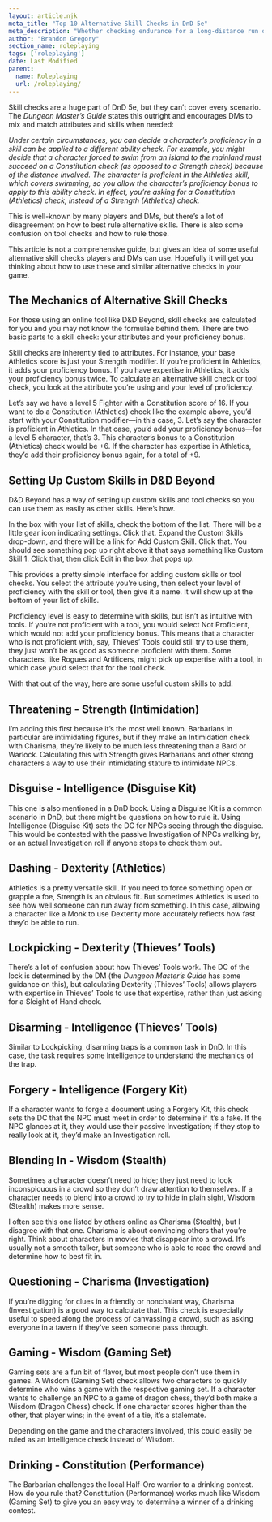 ```yaml
---
layout: article.njk
meta_title: "Top 10 Alternative Skill Checks in DnD 5e"
meta_description: "Whether checking endurance for a long-distance run or intimidation by physicality, some alternative skill checks allow players to shine. Here are some common ones."
author: "Brandon Gregory"
section_name: roleplaying
tags: ['roleplaying']
date: Last Modified
parent:
  name: Roleplaying
  url: /roleplaying/
---
```


Skill checks are a huge part of DnD 5e, but they can’t cover every scenario. The _Dungeon Master’s Guide_ states this outright and encourages DMs to mix and match attributes and skills when needed:

_Under certain circumstances, you can decide a character’s proficiency in a skill can be applied to a different ability check. For example, you might decide that a character forced to swim from an island to the mainland must succeed on a Constitution check (as opposed to a Strength check) because of the distance involved. The character is proficient in the Athletics skill, which covers swimming, so you allow the character’s proficiency bonus to apply to this ability check. In effect, you’re asking for a Constitution (Athletics) check, instead of a Strength (Athletics) check._

This is well-known by many players and DMs, but there’s a lot of disagreement on how to best rule alternative skills. There is also some confusion on tool checks and how to rule those.

This article is not a comprehensive guide, but gives an idea of some useful alternative skill checks players and DMs can use. Hopefully it will get you thinking about how to use these and similar alternative checks in your game.


## The Mechanics of Alternative Skill Checks

For those using an online tool like D&D Beyond, skill checks are calculated for you and you may not know the formulae behind them. There are two basic parts to a skill check: your attributes and your proficiency bonus.

Skill checks are inherently tied to attributes. For instance, your base Athletics score is just your Strength modifier. If you’re proficient in Athletics, it adds your proficiency bonus. If you have expertise in Athletics, it adds your proficiency bonus twice. To calculate an alternative skill check or tool check, you look at the attribute you’re using and your level of proficiency.

Let’s say we have a level 5 Fighter with a Constitution score of 16. If you want to do a Constitution (Athletics) check like the example above, you’d start with your Constitution modifier—in this case, 3. Let’s say the character is proficient in Athletics. In that case, you’d add your proficiency bonus—for a level 5 character, that’s 3. This character’s bonus to a Constitution (Athletics) check would be +6. If the character has expertise in Athletics, they’d add their proficiency bonus again, for a total of +9.


## Setting Up Custom Skills in D&D Beyond

D&D Beyond has a way of setting up custom skills and tool checks so you can use them as easily as other skills. Here’s how.

In the box with your list of skills, check the bottom of the list. There will be a little gear icon indicating settings. Click that. Expand the Custom Skills drop-down, and there will be a link for Add Custom Skill. Click that. You should see something pop up right above it that says something like Custom Skill 1. Click that, then click Edit in the box that pops up.

This provides a pretty simple interface for adding custom skills or tool checks. You select the attribute you’re using, then select your level of proficiency with the skill or tool, then give it a name. It will show up at the bottom of your list of skills.

Proficiency level is easy to determine with skills, but isn’t as intuitive with tools. If you’re not proficient with a tool, you would select Not Proficient, which would not add your proficiency bonus. This means that a character who is not proficient with, say, Thieves’ Tools could still try to use them, they just won’t be as good as someone proficient with them. Some characters, like Rogues and Artificers, might pick up expertise with a tool, in which case you’d select that for the tool check.

With that out of the way, here are some useful custom skills to add.


## Threatening - Strength (Intimidation)

I’m adding this first because it’s the most well known. Barbarians in particular are intimidating figures, but if they make an Intimidation check with Charisma, they’re likely to be much less threatening than a Bard or Warlock. Calculating this with Strength gives Barbarians and other strong characters a way to use their intimidating stature to intimidate NPCs.


## Disguise - Intelligence (Disguise Kit)

This one is also mentioned in a DnD book. Using a Disguise Kit is a common scenario in DnD, but there might be questions on how to rule it. Using Intelligence (Disguise Kit) sets the DC for NPCs seeing through the disguise. This would be contested with the passive Investigation of NPCs walking by, or an actual Investigation roll if anyone stops to check them out.


## Dashing - Dexterity (Athletics)

Athletics is a pretty versatile skill. If you need to force something open or grapple a foe, Strength is an obvious fit. But sometimes Athletics is used to see how well someone can run away from something. In this case, allowing a character like a Monk to use Dexterity more accurately reflects how fast they’d be able to run.


## Lockpicking - Dexterity (Thieves’ Tools)

There’s a lot of confusion about how Thieves’ Tools work. The DC of the lock is determined by the DM (the _Dungeon Master’s Guide_ has some guidance on this), but calculating Dexterity (Thieves’ Tools) allows players with expertise in Thieves’ Tools to use that expertise, rather than just asking for a Sleight of Hand check.


## Disarming - Intelligence (Thieves’ Tools)

Similar to Lockpicking, disarming traps is a common task in DnD. In this case, the task requires some Intelligence to understand the mechanics of the trap.


## Forgery - Intelligence (Forgery Kit)

If a character wants to forge a document using a Forgery Kit, this check sets the DC that the NPC must meet in order to determine if it’s a fake. If the NPC glances at it, they would use their passive Investigation; if they stop to really look at it, they’d make an Investigation roll.


## Blending In - Wisdom (Stealth)

Sometimes a character doesn’t need to hide; they just need to look inconspicuous in a crowd so they don’t draw attention to themselves. If a character needs to blend into a crowd to try to hide in plain sight, Wisdom (Stealth) makes more sense.

I often see this one listed by others online as Charisma (Stealth), but I disagree with that one. Charisma is about convincing others that you’re right. Think about characters in movies that disappear into a crowd. It’s usually not a smooth talker, but someone who is able to read the crowd and determine how to best fit in.


## Questioning - Charisma (Investigation)

If you’re digging for clues in a friendly or nonchalant way, Charisma (Investigation) is a good way to calculate that. This check is especially useful to speed along the process of canvassing a crowd, such as asking everyone in a tavern if they’ve seen someone pass through.


## Gaming - Wisdom (Gaming Set)

Gaming sets are a fun bit of flavor, but most people don’t use them in games. A Wisdom (Gaming Set) check allows two characters to quickly determine who wins a game with the respective gaming set. If a character wants to challenge an NPC to a game of dragon chess, they’d both make a Wisdom (Dragon Chess) check. If one character scores higher than the other, that player wins; in the event of a tie, it’s a stalemate.

Depending on the game and the characters involved, this could easily be ruled as an Intelligence check instead of Wisdom. 


## Drinking - Constitution (Performance)

The Barbarian challenges the local Half-Orc warrior to a drinking contest. How do you rule that? Constitution (Performance) works much like Wisdom (Gaming Set) to give you an easy way to determine a winner of a drinking contest.
